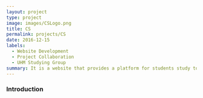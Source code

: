 ```yaml
---
layout: project
type: project
image: images/CSLogo.png
title: CS
permalink: projects/CS
date: 2016-12-15
labels:
  - Website Development
  - Project Collaboration
  - UHM Studying Group
summary: It is a website that provides a platform for students study together and make friends.
---
```

### Introduction
